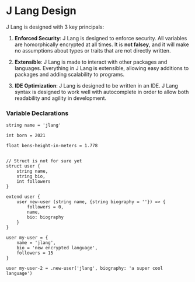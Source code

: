# J Lang Design

J Lang is designed with 3 key principals:

1. **Enforced Security**: J Lang is designed to enforce security. All variables are homorphically encrypted at all times. It is **not falsey**, and it will make no assumptions about types or traits that are not directly written.

2. **Extensible**: J Lang is made to interact with other packages and languages. Everything in J Lang is extensible, allowing easy additions to packages and adding scalability to programs.

3. **IDE Optimization**: J Lang is designed to be written in an IDE. J Lang syntax is designed to work well with autocomplete in order to allow both readability and agility in development.


### Variable Declarations

```
string name = 'jlang'

int born = 2021

float bens-height-in-meters = 1.778


// Struct is not for sure yet
struct user {
    string name,
    string bio,
    int followers
}

extend user {
    user new-user (string name, {string biography = ''}) => {
        followers = 0,
        name,
        bio: biography
    }
}

user my-user = {
    name = 'jlang',
    bio = 'new encrypted language',
    followers = 15
}

user my-user-2 = .new-user('jlang', biography: 'a super cool language')
```
